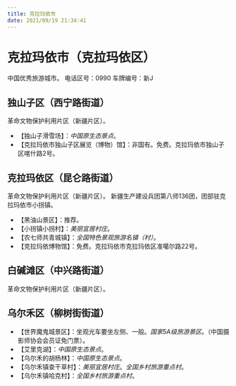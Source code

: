 ```yaml
---
title: 克拉玛依市
date: 2021/09/19 21:34:41
---
```


# 克拉玛依市（克拉玛依区）
中国优秀旅游城市。
电话区号：0990
车牌编号：新J
## 独山子区（西宁路街道）
革命文物保护利用片区（新疆片区）。

* 【独山子滑雪场】：*中国原生态景点*。
* 【克拉玛依市独山子区展览（博物）馆】：非国有。免费。克拉玛依市独山子区喀什路2号。
## 克拉玛依区（昆仑路街道）
革命文物保护利用片区（新疆片区）。
新疆生产建设兵团第八师136团，团部驻克拉玛依市小拐镇。
* 【黑油山景区】：推荐。
* 【小拐镇小拐村】：*美丽宜居村庄*。
* 【农七师共青城镇】：*全国特色景观旅游名镇（村）*。
* 【克拉玛依博物馆】：免费。克拉玛依市克拉玛依区准噶尔路22号。
## 白碱滩区（中兴路街道）
革命文物保护利用片区（新疆片区）。
## 乌尔禾区（柳树街街道）
* 【世界魔鬼城景区】：坐观光车要坐左侧、一般。*国家5A级旅游景区*。（中国摄影师协会会员证免门票）。
* 【艾里克湖】：*中国原生态景点*。
* 【乌尔禾的胡杨林】：*中国原生态景点*。
* 【乌尔禾镇查干草村】：*美丽宜居村庄*。*全国乡村旅游重点村*。
* 【乌尔禾镇哈克村】：*全国乡村旅游重点村*。
